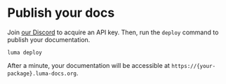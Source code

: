 # Publish your docs

Join [our Discord](https://discord.gg/e7TP6nqCS5) to acquire an API key. Then, run the `deploy` command to publish
your documentation.

```
luma deploy
```

After a minute, your documentation will be accessible at
`https://{your-package}.luma-docs.org`.
